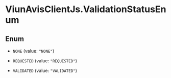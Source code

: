 # ViunAvisClientJs.ValidationStatusEnum

## Enum

- `NONE` (value: `"NONE"`)

- `REQUESTED` (value: `"REQUESTED"`)

- `VALIDATED` (value: `"VALIDATED"`)
